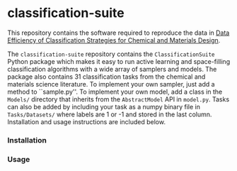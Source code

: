 # classification-suite

This repository contains the software required to reproduce the data in [Data Efficiency of Classification Strategies for Chemical and Materials Design](https://doi.org/10.26434/chemrxiv-2024-1sspf).

The `classification-suite` repository contains the `ClassificationSuite` Python package which makes it easy to run active learning and space-filling classification algorithms with a wide array of samplers and models. The package also contains 31 classification tasks from the chemical and materials science literature. To implement your own sampler, just add a method to ``sample.py''. To implement your own model, add a class in the `Models/` directory that inherits from the `AbstractModel` API in `model.py`. Tasks can also be added by including your task as a numpy binary file in `Tasks/Datasets/` where labels are 1 or -1 and stored in the last column. Installation and usage instructions are included below. 

### Installation

### Usage
